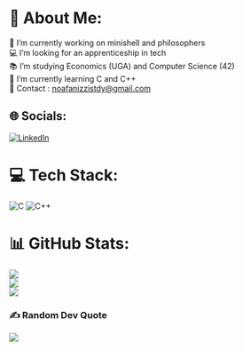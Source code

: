 # 💫 About Me:
🔭 I’m currently working on minishell and philosophers<br>💻​ I’m looking for an apprenticeship in tech<br>📚​ I’m studying Economics (UGA) and Computer Science (42)<br>🌱 I’m currently learning C and C++<br>💬 Contact : noafanizzistdy@gmail.com <br>


## 🌐 Socials:
[![LinkedIn](https://img.shields.io/badge/LinkedIn-%230077B5.svg?logo=linkedin&logoColor=white)](https://www.linkedin.com/in/noa-fanizzi-45a475249/) 

# 💻 Tech Stack:
![C](https://img.shields.io/badge/c-%2300599C.svg?style=for-the-badge&logo=c&logoColor=white) ![C++](https://img.shields.io/badge/c++-%2300599C.svg?style=for-the-badge&logo=c%2B%2B&logoColor=white)
# 📊 GitHub Stats:
![](https://github-readme-stats.vercel.app/api?username=NoaFanizzi&theme=dark&hide_border=true&include_all_commits=false&count_private=false)<br/>
![](https://nirzak-streak-stats.vercel.app/?user=NoaFanizzi&theme=dark&hide_border=true)<br/>
![](https://github-readme-stats.vercel.app/api/top-langs/?username=NoaFanizzi&theme=dark&hide_border=true&include_all_commits=false&count_private=false&layout=compact)

### ✍️ Random Dev Quote
![](https://quotes-github-readme.vercel.app/api?type=horizontal&theme=radical)

<!-- Proudly created with GPRM ( https://gprm.itsvg.in ) -->
